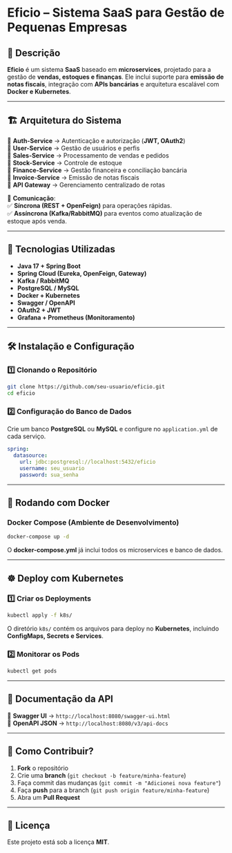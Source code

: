 # **Eficio – Sistema SaaS para Gestão de Pequenas Empresas**

## 📌 **Descrição**
**Eficio** é um sistema **SaaS** baseado em **microservices**, projetado para a gestão de **vendas, estoques e finanças**. Ele inclui suporte para **emissão de notas fiscais**, integração com **APIs bancárias** e arquitetura escalável com **Docker e Kubernetes**.

---

## 🏗 **Arquitetura do Sistema**

🔹 **Auth-Service** → Autenticação e autorização (**JWT, OAuth2**)  
🔹 **User-Service** → Gestão de usuários e perfis  
🔹 **Sales-Service** → Processamento de vendas e pedidos  
🔹 **Stock-Service** → Controle de estoque  
🔹 **Finance-Service** → Gestão financeira e conciliação bancária  
🔹 **Invoice-Service** → Emissão de notas fiscais  
🔹 **API Gateway** → Gerenciamento centralizado de rotas

🔄 **Comunicação**:  
✅ **Síncrona (REST + OpenFeign)** para operações rápidas.  
✅ **Assíncrona (Kafka/RabbitMQ)** para eventos como atualização de estoque após venda.

---

## 🚀 **Tecnologias Utilizadas**

- **Java 17 + Spring Boot**
- **Spring Cloud (Eureka, OpenFeign, Gateway)**
- **Kafka / RabbitMQ**
- **PostgreSQL / MySQL**
- **Docker + Kubernetes**
- **Swagger / OpenAPI**
- **OAuth2 + JWT**
- **Grafana + Prometheus (Monitoramento)**

---

## 🛠 **Instalação e Configuração**

### **1️⃣ Clonando o Repositório**
```bash
git clone https://github.com/seu-usuario/eficio.git
cd eficio
```

### **2️⃣ Configuração do Banco de Dados**
Crie um banco **PostgreSQL** ou **MySQL** e configure no `application.yml` de cada serviço.

```yaml
spring:
  datasource:
    url: jdbc:postgresql://localhost:5432/eficio
    username: seu_usuario
    password: sua_senha
```

---

## 🐳 **Rodando com Docker**

### **Docker Compose (Ambiente de Desenvolvimento)**
```bash
docker-compose up -d
```
O **docker-compose.yml** já inclui todos os microservices e banco de dados.

---

## ☸ **Deploy com Kubernetes**

### **1️⃣ Criar os Deployments**
```bash
kubectl apply -f k8s/
```
O diretório `k8s/` contém os arquivos para deploy no **Kubernetes**, incluindo **ConfigMaps, Secrets e Services**.

### **2️⃣ Monitorar os Pods**
```bash
kubectl get pods
```

---

## 📖 **Documentação da API**

🔹 **Swagger UI** → `http://localhost:8080/swagger-ui.html`  
🔹 **OpenAPI JSON** → `http://localhost:8080/v3/api-docs`

---

## 🤝 **Como Contribuir?**

1. **Fork** o repositório
2. Crie uma **branch** (`git checkout -b feature/minha-feature`)
3. Faça commit das mudanças (`git commit -m "Adicionei nova feature"`)
4. Faça **push** para a branch (`git push origin feature/minha-feature`)
5. Abra um **Pull Request**

---

## 📝 **Licença**
Este projeto está sob a licença **MIT**.
